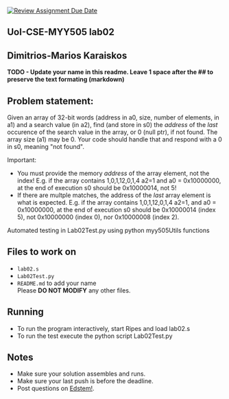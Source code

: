 [![Review Assignment Due Date](https://classroom.github.com/assets/deadline-readme-button-22041afd0340ce965d47ae6ef1cefeee28c7c493a6346c4f15d667ab976d596c.svg)](https://classroom.github.com/a/vImBDswZ)

## UoI-CSE-MYY505 lab02

## Dimitrios-Marios Karaiskos

**TODO - Update your name in this readme. Leave 1 space after the ## to preserve the text formating (markdown)**



## Problem statement:
Given an array of 32-bit words (address in a0, size, number of elements, in a1) and a search value (in a2), find (and store in s0) the *address* of the *last* occurence of the search value in the array, or 0 (null ptr), if not found. The array size (a1) may be 0. Your code should handle that and respond with a 0 in s0, meaning "not found".

Important:
* You must provide the memory *address* of the array element, not the index!
E.g. if the array contains 1,0,1,12,0,1,4 a2=1 and a0 = 0x10000000, at the end of execution s0 should be 0x10000014, not 5!
* If there are multple matches, the address of the *last* array element is what is expected.
E.g. if the array contains 1,0,1,12,0,1,4 a2=1, and a0 = 0x10000000, at the end of execution s0 should be 0x10000014 (index 5), not 0x10000000 (index 0), nor 0x10000008 (index 2).

Automated testing in Lab02Test.py using python myy505Utils functions
 
## Files to work on
* `lab02.s` 
* `Lab02Test.py` 
* `README.md` to add your name<br/>
Please **DO NOT MODIFY** any other files. 
      
## Running 
* To run the program interactively, start Ripes and load lab02.s
* To run the test execute the python script Lab02Test.py


## Notes
* Make sure your solution assembles and runs.
* Make sure your last push is before the deadline.
* Post questions on [Edstem!](https://edstem.org/us/courses/67636/discussion/).
